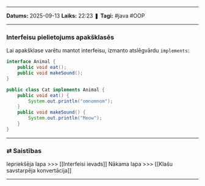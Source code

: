 ___

**Datums:** 2025-09-13
**Laiks:** 22:23
❚ **Tagi:** #java #OOP 

---
### Interfeisu pielietojums apakšklasēs

Lai apakšklase varētu mantot interfeisu, izmanto atslēgvārdu `implements`:

```java
interface Animal {
	public void eat();
	public void makeSound();
}

public class Cat implements Animal {
	public void eat() {
		System.out.println("omnomnom");
	}
	public void makeSound() {
		System.out.println("Meow");
	}
}
```

---
### ⇄ Saistības

Iepriekšēja lapa >>> [[Interfeisi ievads]]
Nākama lapa >>> [[Klašu savstarpēja konvertācija]]

---